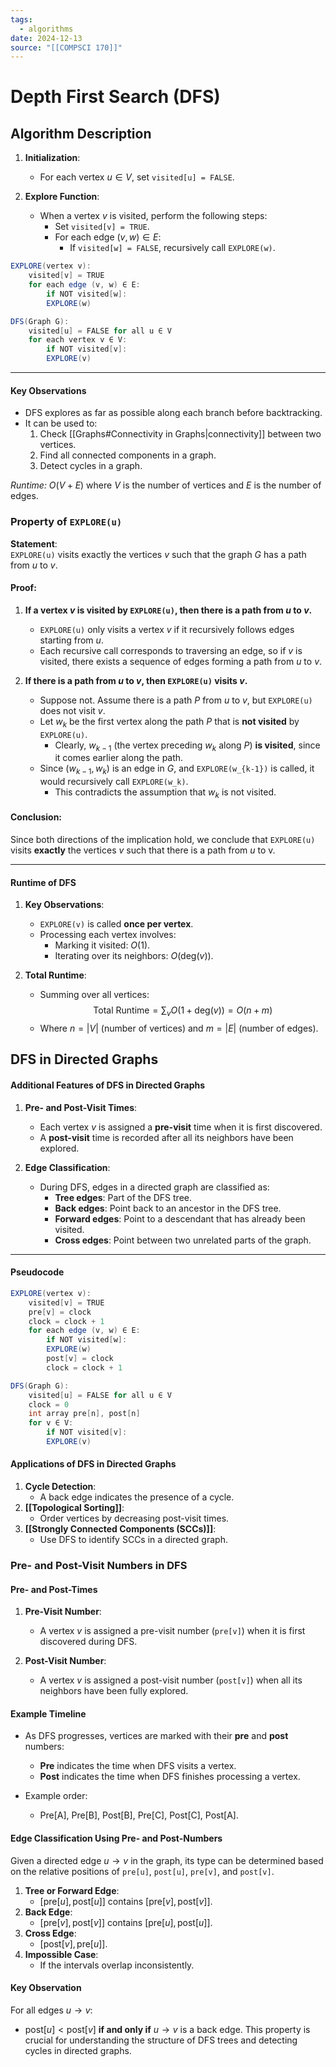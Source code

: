```yaml
---
tags:
  - algorithms
date: 2024-12-13
source: "[[COMPSCI 170]]"
---
```

# Depth First Search (DFS)

## Algorithm Description

1. **Initialization**:
   - For each vertex $u \in V$, set `visited[u] = FALSE`.

2. **Explore Function**:
   - When a vertex $v$ is visited, perform the following steps:
     - Set `visited[v] = TRUE`.
     - For each edge $(v, w) \in E$:
       - If `visited[w] = FALSE`, recursively call `EXPLORE(w)`.

```java
EXPLORE(vertex v):
	visited[v] = TRUE
	for each edge (v, w) ∈ E:
		if NOT visited[w]:
		EXPLORE(w)

DFS(Graph G):
	visited[u] = FALSE for all u ∈ V
	for each vertex v ∈ V:
		if NOT visited[v]:
		EXPLORE(v)
```

---

#### Key Observations

- DFS explores as far as possible along each branch before backtracking.
- It can be used to:
  1. Check [[Graphs#Connectivity in Graphs|connectivity]] between two vertices.
  2. Find all connected components in a graph.
  3. Detect cycles in a graph.

_Runtime:_ $O(V + E)$ where $V$ is the number of vertices and $E$ is the number of edges.

### Property of `EXPLORE(u)`

**Statement**:  
`EXPLORE(u)` visits exactly the vertices $v$ such that the graph $G$ has a path from $u$ to $v$.

#### Proof:
1. **If a vertex $v$ is visited by `EXPLORE(u)`, then there is a path from $u$ to $v$.**

   - `EXPLORE(u)` only visits a vertex $v$ if it recursively follows edges starting from $u$.  
   - Each recursive call corresponds to traversing an edge, so if $v$ is visited, there exists a sequence of edges forming a path from $u$ to $v$.

2. **If there is a path from $u$ to $v$, then `EXPLORE(u)` visits $v$.**
   - Suppose not. Assume there is a path $P$ from $u$ to $v$, but `EXPLORE(u)` does not visit $v$.
   - Let $w_k$ be the first vertex along the path $P$ that is **not visited** by `EXPLORE(u)`.
     - Clearly, $w_{k-1}$ (the vertex preceding $w_k$ along $P$) **is visited**, since it comes earlier along the path.
   - Since $(w_{k-1}, w_k)$ is an edge in $G$, and `EXPLORE(w_{k-1})` is called, it would recursively call `EXPLORE(w_k)`.  
     - This contradicts the assumption that $w_k$ is not visited.

#### Conclusion:
Since both directions of the implication hold, we conclude that `EXPLORE(u)` visits **exactly** the vertices $v$ such that there is a path from $u$ to v.


---

#### Runtime of DFS

1. **Key Observations**:
   - `EXPLORE(v)` is called **once per vertex**.
   - Processing each vertex involves:
     - Marking it visited: $O(1)$.
     - Iterating over its neighbors: $O(\text{deg}(v))$.

2. **Total Runtime**:
   - Summing over all vertices:
     $$
     \text{Total Runtime} = \sum_{v} O(1 + \text{deg}(v)) = O(n + m)
     $$
   - Where $n = |V|$ (number of vertices) and $m = |E|$ (number of edges).

## DFS in Directed Graphs

#### Additional Features of DFS in Directed Graphs
1. **Pre- and Post-Visit Times**:
   - Each vertex $v$ is assigned a **pre-visit** time when it is first discovered.
   - A **post-visit** time is recorded after all its neighbors have been explored.

2. **Edge Classification**:
   - During DFS, edges in a directed graph are classified as:
     - **Tree edges**: Part of the DFS tree.
     - **Back edges**: Point back to an ancestor in the DFS tree.
     - **Forward edges**: Point to a descendant that has already been visited.
     - **Cross edges**: Point between two unrelated parts of the graph.

---

#### Pseudocode

```java
EXPLORE(vertex v):
	visited[v] = TRUE
	pre[v] = clock
	clock = clock + 1
	for each edge (v, w) ∈ E:
		if NOT visited[w]:
		EXPLORE(w)
		post[v] = clock
		clock = clock + 1

DFS(Graph G):
	visited[u] = FALSE for all u ∈ V
	clock = 0
	int array pre[n], post[n]
	for v ∈ V:
		if NOT visited[v]:
		EXPLORE(v)
```

#### Applications of DFS in Directed Graphs

1. **Cycle Detection**:
   - A back edge indicates the presence of a cycle.
2. **[[Topological Sorting]]**:
   - Order vertices by decreasing post-visit times.
3. **[[Strongly Connected Components (SCCs)]]**:
   - Use DFS to identify SCCs in a directed graph.

### Pre- and Post-Visit Numbers in DFS

#### Pre- and Post-Times
1. **Pre-Visit Number**:  
   - A vertex $v$ is assigned a pre-visit number (`pre[v]`) when it is first discovered during DFS.

2. **Post-Visit Number**:  
   - A vertex $v$ is assigned a post-visit number (`post[v]`) when all its neighbors have been fully explored.

#### Example Timeline
- As DFS progresses, vertices are marked with their **pre** and **post** numbers:
  - **Pre** indicates the time when DFS visits a vertex.
  - **Post** indicates the time when DFS finishes processing a vertex.

- Example order:
  - Pre[A], Pre[B], Post[B], Pre[C], Post[C], Post[A].

#### Edge Classification Using Pre- and Post-Numbers
Given a directed edge $u \to v$ in the graph, its type can be determined based on the relative positions of `pre[u]`, `post[u]`, `pre[v]`, and `post[v]`.

1. **Tree or Forward Edge**:
   - $[ \text{pre}[u], \text{post}[u] ]$ contains $[ \text{pre}[v], \text{post}[v] ]$.
2. **Back Edge**:
   - $[ \text{pre}[v], \text{post}[v] ]$ contains $[ \text{pre}[u], \text{post}[u] ]$.
3. **Cross Edge**:
   - $[ \text{post}[v], \text{pre}[u] ]$.
4. **Impossible Case**:
   - If the intervals overlap inconsistently.

#### Key Observation
For all edges $u \to v$:
- $\text{post}[u] < \text{post}[v]$ **if and only if** $u \to v$ is a back edge.
This property is crucial for understanding the structure of DFS trees and detecting cycles in directed graphs.
